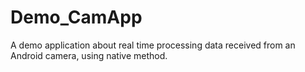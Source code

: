 # Demo_CamApp
A demo application about real time processing data received from an Android camera, using native method.
